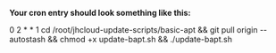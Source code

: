 **Your cron entry should look something like this:**

0 2 * * 1 cd /root/jhcloud-update-scripts/basic-apt && git pull origin --autostash && chmod +x update-bapt.sh && ./update-bapt.sh
